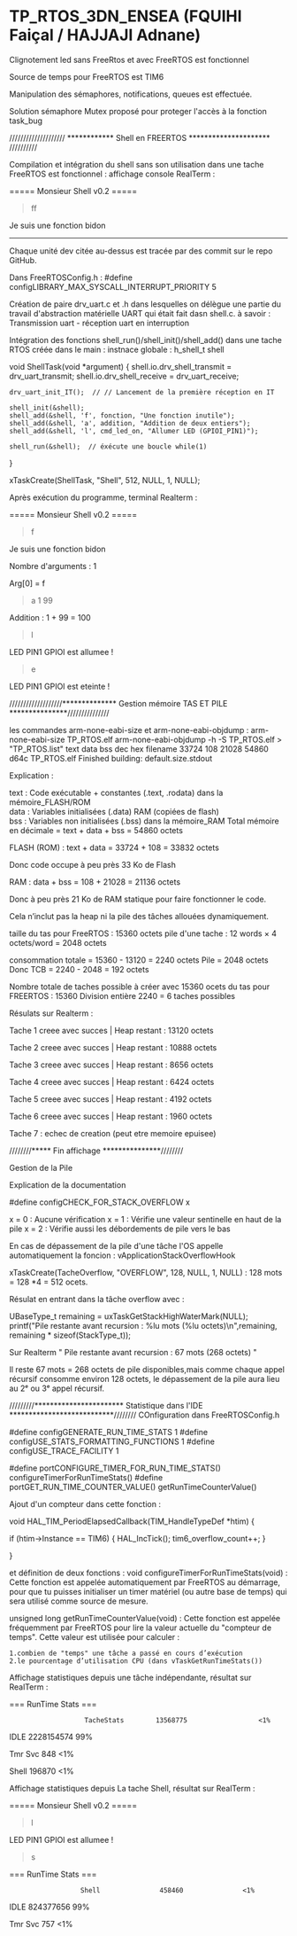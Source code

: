 # TP_RTOS_3DN_ENSEA (FQUIHI Faiçal / HAJJAJI Adnane)

Clignotement led sans FreeRtos et avec FreeRTOS est fonctionnel

Source de temps pour FreeRTOS est TIM6

Manipulation des sémaphores, notifications, queues est effectuée.

Solution sémaphore Mutex proposé pour proteger l'accès à la fonction task_bug


//////////////////// ************ Shell en FREERTOS ********************* //////////

Compilation et intégration du shell sans son utilisation dans une tache FreeRTOS est fonctionnel :
affichage console RealTerm :

===== Monsieur Shell v0.2 =====
                                               
> ff
                                                                          
                                                                           
Je suis une fonction bidon

*****************
Chaque unité dev citée au-dessus est tracée par des commit sur le repo GitHub.



Dans FreeRTOSConfig.h : #define configLIBRARY_MAX_SYSCALL_INTERRUPT_PRIORITY 5

Création de paire drv_uart.c et .h dans lesquelles on délègue une partie du travail d'abstraction matérielle UART qui était fait dasn shell.c. à savoir : 
Transmission uart - réception uart en interruption

Intégration des fonctions shell_run()/shell_init()/shell_add() dans une tache RTOS créée dans le main :
instnace globale : h_shell_t shell

void ShellTask(void *argument) {
    shell.io.drv_shell_transmit = drv_uart_transmit;
    shell.io.drv_shell_receive  = drv_uart_receive;

    drv_uart_init_IT();  // // Lancement de la première réception en IT

    shell_init(&shell);
    shell_add(&shell, 'f', fonction, "Une fonction inutile");
    shell_add(&shell, 'a', addition, "Addition de deux entiers");
    shell_add(&shell, 'l', cmd_led_on, "Allumer LED (GPIOI_PIN1)");

    shell_run(&shell);  // éxécute une boucle while(1)
}

xTaskCreate(ShellTask, "Shell", 512, NULL, 1, NULL);

Après exécution du programme, terminal Realterm :
                                                                                
===== Monsieur Shell v0.2 =====
                                               
> f
                                                                           
Je suis une fonction bidon
                                                    
Nombre d'arguments : 1
                                                        
Arg[0] = f
                                                                    
> a 1 99
                                                                      
Addition : 1 + 99 = 100
                                                       
> l
                                                                           
LED PIN1 GPIOI est allumee !
                                                  
> e
                                                                           
LED PIN1 GPIOI est eteinte !
                                                  
>       


///////////////////************** Gestion mémoire TAS ET PILE ***************///////////////

les commandes arm-none-eabi-size et arm-none-eabi-objdump :
arm-none-eabi-size  TP_RTOS.elf 
arm-none-eabi-objdump -h -S TP_RTOS.elf  > "TP_RTOS.list"
   text	   data	    bss	    dec	    hex	filename
  33724	    108	  21028	  54860	   d64c	TP_RTOS.elf
Finished building: default.size.stdout

Explication :

text : Code exécutable + constantes (.text, .rodata) dans la mémoire_FLASH/ROM	
data : Variables initialisées (.data) RAM (copiées de flash)	
bss : Variables non initialisées (.bss) dans la mémoire_RAM	
Total mémoire en décimale = text + data + bss	= 54860 octets

FLASH (ROM) :
text + data = 33724 + 108 = 33832 octets

Donc code occupe à peu près 33 Ko de Flash

RAM :
data + bss = 108 + 21028 = 21136 octets

Donc à peu près 21 Ko de RAM statique pour faire fonctionner le code.

Cela n’inclut pas la heap ni la pile des tâches allouées dynamiquement.


taille du tas pour FreeRTOS : 15360 octets
pile d'une tache : 12 words × 4 octets/word = 2048 octets

consommation totale = 15360 - 13120 = 2240 octets
Pile = 2048 octets
Donc TCB = 2240 - 2048 = 192 octets

Nombre totale de taches possible à créer avec 15360 ocets du tas pour FREERTOS :
15360 Division entière 2240 = 6 taches possibles

Résulats sur Realterm :

Tache 1 creee avec succes | Heap restant : 13120 octets
                       
Tache 2 creee avec succes | Heap restant : 10888 octets
                                              
Tache 3 creee avec succes | Heap restant : 8656 octets
                                                                      
Tache 4 creee avec succes | Heap restant : 6424 octets
              
Tache 5 creee avec succes | Heap restant : 4192 octets
                                      
Tache 6 creee avec succes | Heap restant : 1960 octets
                                                              
Tache 7 : echec de creation (peut etre memoire epuisee) 

////////***** Fin affichage ***************////////
  
Gestion de la Pile

Explication de la documentation

#define configCHECK_FOR_STACK_OVERFLOW x

x = 0 : Aucune vérification
x = 1 : Vérifie une valeur sentinelle en haut de la pile
x = 2 : Vérifie aussi les débordements de pile vers le bas

En cas de dépassement de la pile d'une tâche l'OS appelle automatiquement la foncion : 
vApplicationStackOverflowHook

xTaskCreate(TacheOverflow, "OVERFLOW", 128, NULL, 1, NULL) : 128 mots = 128 *4 = 512 ocets.

Résulat en entrant dans la tâche overflow avec  : 

UBaseType_t remaining = uxTaskGetStackHighWaterMark(NULL);
printf("Pile restante avant recursion : %lu mots (%lu octets)\n",remaining, remaining * sizeof(StackType_t));

Sur Realterm " Pile restante avant recursion : 67 mots (268 octets) "

Il reste 67 mots = 268 octets de pile disponibles,mais comme chaque appel récursif consomme environ 128 octets, 
le dépassement de la pile aura lieu au 2ᵉ ou 3ᵉ appel récursif.

/////////*********************** Statistique dans l'IDE ***************************////////
 COnfiguration dans FreeRTOSConfig.h
 
#define configGENERATE_RUN_TIME_STATS           1
#define configUSE_STATS_FORMATTING_FUNCTIONS    1
#define configUSE_TRACE_FACILITY                1

#define portCONFIGURE_TIMER_FOR_RUN_TIME_STATS() configureTimerForRunTimeStats()
#define portGET_RUN_TIME_COUNTER_VALUE()        getRunTimeCounterValue()

Ajout d'un compteur dans cette fonction :

void HAL_TIM_PeriodElapsedCallback(TIM_HandleTypeDef *htim)
{
  
  if (htim->Instance == TIM6) {
    HAL_IncTick();
    tim6_overflow_count++;
  }
  
}

et définition de deux fonctions :
void configureTimerForRunTimeStats(void) : Cette fonction est appelée automatiquement par FreeRTOS au démarrage, 
pour que tu puisses initialiser un timer matériel (ou autre base de temps) qui sera utilisé comme source de mesure.

unsigned long getRunTimeCounterValue(void) : 
Cette fonction est appelée fréquemment par FreeRTOS pour lire la valeur actuelle du "compteur de temps". 
Cette valeur est utilisée pour calculer :

	1.combien de "temps" une tâche a passé en cours d’exécution
	2.le pourcentage d’utilisation CPU (dans vTaskGetRunTimeStats())
	
Affichage statistiques depuis une tâche indépendante, résultat sur RealTerm :

 === RunTime Stats ===
                                                         
                       TacheStats     	 13568775	       	       <1%
           
IDLE           	        2228154574	     	       99%
                           
Tmr Svc        	        848	    	       <1%
                                   
Shell          	        196870	 	       <1%

Affichage statistiques depuis La tache Shell, résultat sur RealTerm :   

===== Monsieur Shell v0.2 =====
                                               
> l
                                                                           
LED PIN1 GPIOI est allumee !
                                                  
> s
                                                                           
=== RunTime Stats ===
                                                          
                      Shell          	  458460	 	       <1%
                   
IDLE           	        824377656	      	       99%
                           
Tmr Svc        	        757	    	       <1%
  
 






